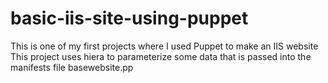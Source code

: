 # basic-iis-site-using-puppet
This is one of my first projects where I used Puppet to make an IIS website
This project uses hiera to parameterize some data that is passed into the manifests file basewebsite.pp
